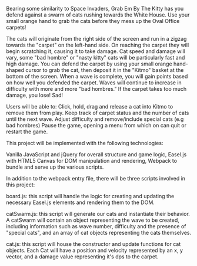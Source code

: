 Bearing some similarity to Space Invaders, Grab Em By The Kitty has you
defend against a swarm of cats rushing towards the White House. Use your small
orange hand to grab the cats before they mess up the Oval Office carpets!

The cats will originate from the right side of the screen and run in a
zigzag towards the "carpet" on the left-hand side. On reaching the carpet they
will begin scratching it, causing it to take damage. Cat speed and damage will
vary, some "bad hombre" or "nasty kitty" cats will be particularly fast and
high damage. You can defend the carpet by using your small orange hand-shaped
cursor to grab the cat, then deposit it in the "Kitmo" basket at the bottom of
the screen. When a wave is complete, you will gain points based on how well you
defended the carpet. Waves will continue to increase in difficulty with more and
more "bad hombres." If the carpet takes too much damage, you lose! Sad!

Users will be able to:
  Click, hold, drag and release a cat into Kitmo to remove them from play.
  Keep track of carpet status and the number of cats until the next wave.
  Adjust difficulty and remove/include special cats (e.g bad hombres)
  Pause the game, opening a menu from which on can quit or restart the game.

This project will be implemented with the following technologies:

  Vanilla JavaScript and jQuery for overall structure and game logic,
  Easel.js with HTML5 Canvas for DOM manipulation and rendering,
  Webpack to bundle and serve up the various scripts.

In addition to the webpack entry file, there will be three scripts involved in
this project:

  board.js: this script will handle the logic for creating and updating the
  necessary Easel.js elements and rendering them to the DOM.

  catSwarm.js: this script will generate our cats and instantiate their behavior.
  A catSwarm will contain an object representing the wave to be created,
  including information such as wave number, difficulty and the presence of
  "special cats", and an array of cat objects representing the cats themselves.

  cat.js: this script will house the constructor and update functions for cat
  objects. Each Cat will have a position and velocity represented by an x, y
  vector, and a damage value representing it's dps to the carpet.
